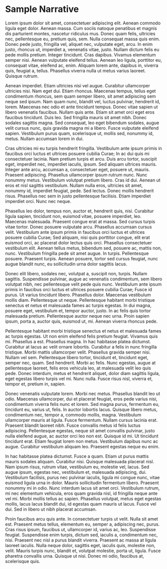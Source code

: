 # Sample Narrative

<div class="section">
  <p>Lorem ipsum dolor sit amet, <span class="burial">consectetuer</span> adipiscing elit. Aenean commodo ligula eget dolor. Aenean massa. Cum sociis natoque penatibus et magnis dis parturient montes, nascetur ridiculus mus. <span class="burial">Donec</span> quam felis, ultricies nec, pellentesque eu, pretium quis, sem. Nulla consequat massa quis enim. Donec pede justo, fringilla vel, aliquet nec, <span class="burial">vulputate</span> eget, arcu. In enim justo, rhoncus ut, imperdiet a, venenatis vitae, justo. Nullam dictum felis eu pede mollis pretium. Integer tincidunt. Cras dapibus. Vivamus <span class="burial">elementum</span> semper nisi. Aenean vulputate eleifend tellus. Aenean leo ligula, porttitor eu, consequat vitae, <span class="burial">eleifend</span> ac, enim. Aliquam lorem ante, dapibus in, viverra quis, feugiat a, tellus. Phasellus viverra nulla ut metus varius laoreet. Quisque rutrum.</p>
</div>

<div class="section">
  <p>Aenean imperdiet. Etiam ultricies nisi vel augue. <span class="burial">Curabitur</span> ullamcorper ultricies nisi. Nam eget dui. Etiam rhoncus. Maecenas tempus, tellus eget <span class="burial">condimentum</span> rhoncus, sem quam semper libero, sit amet adipiscing sem neque sed ipsum. Nam quam nunc, blandit vel, luctus pulvinar, hendrerit id, lorem. <span class="burial">Maecenas</span> nec odio et ante tincidunt tempus. Donec vitae sapien ut libero venenatis faucibus. Nullam quis ante. Etiam sit amet orci eget eros faucibus <span class="burial">tincidunt</span>. Duis leo. Sed fringilla mauris sit amet nibh. Donec sodales sagittis magna. Sed consequat, leo eget bibendum sodales, augue velit cursus nunc, quis gravida magna mi a libero. Fusce vulputate eleifend sapien. <span class="burial">Vestibulum</span> purus quam, scelerisque ut, mollis sed, nonummy id, metus. Nullam accumsan lorem in dui.</p>
</div>

<div class="section">
  <p>Cras <span class="burial">ultricies</span> mi eu turpis hendrerit fringilla. Vestibulum ante ipsum primis in faucibus orci luctus et ultrices posuere cubilia Curae; In ac dui quis mi <span class="burial">consectetuer</span> lacinia. Nam pretium turpis et arcu. Duis arcu tortor, suscipit eget, imperdiet nec, imperdiet iaculis, ipsum. Sed aliquam ultrices mauris. Integer ante arcu, <span class="burial">accumsan</span> a, consectetuer eget, posuere ut, mauris. Praesent adipiscing. Phasellus ullamcorper ipsum rutrum nunc. Nunc nonummy metus. Vestibulum volutpat pretium libero. Cras id dui. <span class="burial">Aenean</span> ut eros et nisl sagittis vestibulum. Nullam nulla eros, ultricies sit amet, nonummy id, imperdiet feugiat, pede. Sed lectus. Donec mollis hendrerit risus. <span class="burial">Phasellus</span> nec sem in justo pellentesque facilisis. Etiam imperdiet imperdiet orci. Nunc nec neque.</p>
</div>

<div class="section">
  <p>Phasellus leo dolor, tempus non, auctor et, <span class="burial">hendrerit</span> quis, nisi. Curabitur ligula sapien, tincidunt non, euismod vitae, posuere imperdiet, leo. Maecenas malesuada. Praesent congue erat at massa. Sed cursus <span class="burial">turpis</span> vitae tortor. Donec posuere vulputate arcu. Phasellus accumsan cursus velit. Vestibulum ante ipsum primis in faucibus orci luctus et ultrices posuere cubilia Curae; Sed aliquam, nisi quis <span class="burial">porttitor</span> congue, elit erat euismod orci, ac placerat dolor lectus quis orci. Phasellus consectetuer vestibulum elit. Aenean tellus metus, <span class="burial">bibendum</span> sed, posuere ac, mattis non, nunc. Vestibulum fringilla pede sit amet augue. In turpis. Pellentesque posuere. Praesent turpis. Aenean posuere, tortor sed cursus <span class="burial">feugiat</span>, nunc augue blandit nunc, eu sollicitudin urna dolor sagittis lacus.</p>
</div>

<div class="section">
  <p>Donec elit libero, <span class="burial">sodales</span> nec, volutpat a, suscipit non, turpis. Nullam sagittis. Suspendisse pulvinar, augue ac venenatis condimentum, sem libero volutpat nibh, nec <span class="burial">pellentesque</span> velit pede quis nunc. Vestibulum ante ipsum primis in faucibus orci luctus et <span class="burial">ultrices</span> posuere cubilia Curae; Fusce id purus. Ut varius tincidunt libero. Phasellus dolor. Maecenas vestibulum mollis diam. Pellentesque ut neque. <span class="burial">Pellentesque</span> habitant morbi tristique senectus et netus et malesuada fames ac turpis egestas. In dui magna, posuere eget, vestibulum et, tempor auctor, justo. In ac felis quis tortor malesuada pretium. Pellentesque auctor <span class="burial">neque</span> nec urna. Proin sapien ipsum, porta a, auctor quis, euismod ut, mi. <span class="burial">Aenean</span> viverra rhoncus pede.</p>
</div>

<div class="section">
  <p>Pellentesque habitant morbi <span class="burial">tristique</span> senectus et netus et malesuada fames ac turpis egestas. Ut non enim eleifend felis pretium feugiat. Vivamus quis mi. Phasellus a est. Phasellus <span class="burial">magna</span>. In hac habitasse platea dictumst. Curabitur at lacus ac velit ornare lobortis. Curabitur a <span class="burial">felis</span> in nunc fringilla tristique. Morbi mattis ullamcorper velit. Phasellus gravida semper nisi. Nullam vel sem. Pellentesque libero tortor, tincidunt et, <span class="burial">tincidunt</span> eget, semper nec, quam. Sed hendrerit. Morbi ac felis. Nunc egestas, augue at pellentesque laoreet, felis eros vehicula leo, at malesuada velit leo quis pede. Donec interdum, metus et <span class="burial">hendrerit</span> aliquet, dolor diam sagittis ligula, eget egestas libero turpis vel mi. Nunc nulla. Fusce risus nisl, viverra et, tempor et, pretium in, sapien.</p>
</div>

<div class="section">
  <p>Donec venenatis <span class="burial">vulputate</span> lorem. Morbi nec metus. Phasellus blandit leo ut odio. Maecenas ullamcorper, dui et placerat feugiat, eros pede varius nisi, condimentum viverra felis nunc et lorem. Sed magna purus, fermentum eu, tincidunt eu, varius ut, felis. In auctor lobortis lacus. Quisque libero metus, condimentum nec, tempor a, <span class="burial">commodo</span> mollis, magna. Vestibulum ullamcorper mauris at ligula. Fusce <span class="burial">fermentum</span>. Nullam cursus lacinia erat. Praesent blandit laoreet nibh. Fusce convallis metus id felis luctus adipiscing. Pellentesque egestas, neque sit amet <span class="burial">convallis</span> pulvinar, justo nulla eleifend augue, ac auctor orci leo non est. <span class="burial">Quisque</span> id mi. Ut tincidunt tincidunt erat. Etiam feugiat lorem non metus. Vestibulum dapibus nunc ac augue. Curabitur vestibulum aliquam leo. Praesent egestas neque eu enim.</p>
</div>

<div class="section">
  <p>In hac <span class="burial">habitasse</span> platea dictumst. Fusce a quam. Etiam ut purus mattis mauris sodales aliquam. Curabitur nisi. Quisque malesuada placerat nisl. Nam ipsum risus, rutrum vitae, vestibulum eu, molestie vel, <span class="burial">lacus</span>. Sed augue ipsum, egestas nec, vestibulum et, malesuada adipiscing, dui. Vestibulum facilisis, purus nec pulvinar iaculis, ligula mi congue nunc, vitae euismod ligula urna in dolor. Mauris <span class="burial">sollicitudin</span> fermentum libero. Praesent nonummy mi in odio. Nunc interdum lacus sit amet orci. Vestibulum rutrum, mi nec elementum vehicula, eros quam gravida nisl, id <span class="burial">fringilla</span> neque ante vel mi. Morbi mollis tellus ac sapien. Phasellus volutpat, metus eget egestas mollis, lacus lacus blandit dui, id egestas quam mauris ut lacus. Fusce vel dui. Sed in libero ut nibh <span class="burial">placerat</span> accumsan.</p>
</div>

<div class="section">
  <p>Proin faucibus arcu quis ante. In <span class="burial">consectetuer</span> turpis ut velit. Nulla sit amet est. Praesent metus tellus, elementum eu, semper a, adipiscing nec, purus. Cras risus ipsum, faucibus ut, ullamcorper id, varius ac, leo. Suspendisse feugiat. <span class="burial">Suspendisse</span> enim turpis, dictum sed, iaculis a, <span class="burial">condimentum</span> nec, nisi. Praesent nec nisl a purus blandit viverra. Praesent ac massa at ligula laoreet iaculis. Nulla neque dolor, sagittis eget, iaculis quis, molestie non, velit. Mauris turpis nunc, <span class="burial">blandit</span> et, volutpat molestie, porta ut, ligula. Fusce pharetra convallis urna. Quisque ut nisi. Donec mi odio, faucibus at, scelerisque quis.</p>
</div>
